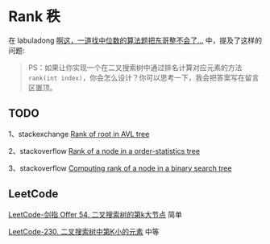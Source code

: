 # Rank 秩

在 labuladong [啊这，一道找中位数的算法题把东哥整不会了…](https://mp.weixin.qq.com/s/oklQN_xjYy--_fbFkd9wMg) 中，提及了这样的问题:

> PS：如果让你实现一个在二叉搜索树中通过排名计算对应元素的方法`rank(int index)`，你会怎么设计？你可以思考一下，我会把答案写在留言区置顶。

## TODO

1、stackexchange [Rank of root in AVL tree](https://cs.stackexchange.com/questions/123693/rank-of-root-in-avl-tree)

2、stackoverflow [Rank of a node in a order-statistics tree](https://stackoverflow.com/questions/17708162/rank-of-a-node-in-a-order-statistics-tree)

3、stackoverflow [Computing rank of a node in a binary search tree](https://stackoverflow.com/questions/26080924/computing-rank-of-a-node-in-a-binary-search-tree)



## LeetCode

[LeetCode-剑指 Offer 54. 二叉搜索树的第k大节点](https://leetcode.cn/problems/er-cha-sou-suo-shu-de-di-kda-jie-dian-lcof/) 简单

[LeetCode-230. 二叉搜索树中第K小的元素](https://leetcode.cn/problems/kth-smallest-element-in-a-bst/) 中等
